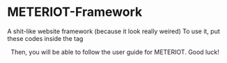# METERIOT-Framework
A shit-like website framework (because it look really weired)
To use it, put these codes inside the <head> tag
 
<meta name="viewport" content="width=device-width, initial-scale=1, shrink-to-fit=no">
<meta http-equiv="x-ua-compatible" content="ie=edge">
<script src="https://cdn.bootcss.com/jquery/3.1.1/core.js"></script>
<script src="https://cdn.bootcss.com/jquery/3.1.1/jquery.min.js"></script>
<script src="js/METERIOTController.core.js"></script>
<link type="text/css" href="css/METERIOT.main.css" rel="stylesheet" />
<link type="text/css" href="css/METERIOT.icons.css" rel="stylesheet" />
<link type="text/css" href="css/METERIOT.animate.css" rel="stylesheet" />
 
Then, you will be able to follow the user guide for METERIOT.
Good luck!
